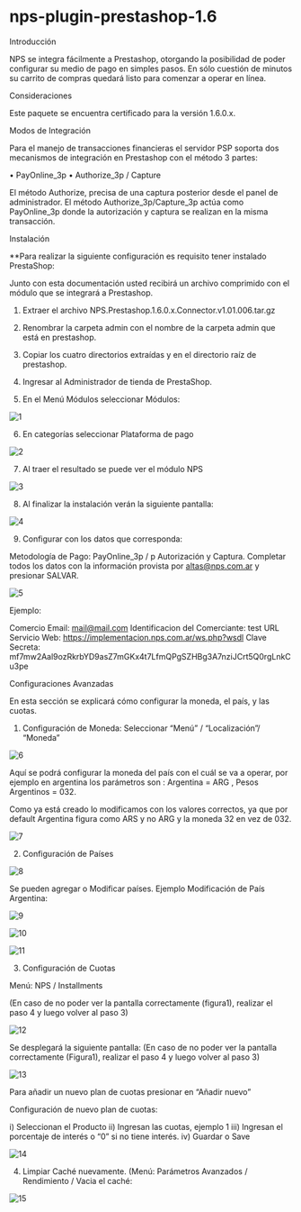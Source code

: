# nps-plugin-prestashop-1.6

Introducción

NPS se integra fácilmente a Prestashop, otorgando la posibilidad de poder configurar su medio de pago en simples pasos. En sólo cuestión de minutos su carrito de compras quedará listo para comenzar a operar en línea.


Consideraciones

Este paquete se encuentra certificado para la versión 1.6.0.x.


Modos de Integración

Para el manejo de transacciones financieras el servidor PSP soporta dos mecanismos de integración en Prestashop con el método 3 partes:

•	PayOnline_3p
•	Authorize_3p / Capture 

El método Authorize, precisa de una captura posterior desde el panel de administrador.
El método Authorize_3p/Capture_3p actúa como PayOnline_3p donde la autorización y captura se realizan en la misma transacción.

Instalación

**Para realizar la siguiente configuración es requisito tener instalado PrestaShop: 

Junto con esta documentación usted recibirá un archivo comprimido con el módulo que se integrará a Prestashop.

1.	Extraer el archivo NPS.Prestashop.1.6.0.x.Connector.v1.01.006.tar.gz

2.	Renombrar la carpeta admin con el nombre de la carpeta admin que está en prestashop.

3.	Copiar los cuatro directorios extraídas y en el directorio raíz de prestashop. 

4.	Ingresar al Administrador de tienda de PrestaShop.

5.	En el Menú Módulos seleccionar Módulos:

![1](https://cloud.githubusercontent.com/assets/24914148/25529881/65136ea0-2bfa-11e7-841f-7251dda04e76.png)

6.	En categorías seleccionar Plataforma de pago

![2](https://cloud.githubusercontent.com/assets/24914148/25529882/651736fc-2bfa-11e7-860e-ea96e1955d17.png)

7.	Al traer el resultado se puede ver el módulo NPS

![3](https://cloud.githubusercontent.com/assets/24914148/25529883/651856f4-2bfa-11e7-8243-2ea60883ce76.png)

8.	Al finalizar la instalación verán la siguiente pantalla:

![4](https://cloud.githubusercontent.com/assets/24914148/25529884/65226ec8-2bfa-11e7-9d4e-73f9c05b034d.png)

9.	Configurar con los datos que corresponda:

Metodología de Pago: PayOnline_3p / p Autorización y Captura.
Completar todos los datos con la información provista por altas@nps.com.ar y presionar SALVAR.

![5](https://cloud.githubusercontent.com/assets/24914148/25529885/652b101e-2bfa-11e7-984a-dc58bf8f5883.png)

Ejemplo: 

Comercio Email: mail@mail.com
Identificacion del Comerciante: test
URL Servicio Web: https://implementacion.nps.com.ar/ws.php?wsdl
Clave Secreta: mf7mw2Aal9ozRkrbYD9asZ7mGKx4t7LfmQPgSZHBg3A7nziJCrt5Q0rgLnkCu3pe

Configuraciones Avanzadas

En esta sección se explicará cómo configurar la moneda, el país, y las cuotas.

1.	Configuración de Moneda:
Seleccionar “Menú” / “Localización”/ “Moneda”

![6](https://cloud.githubusercontent.com/assets/24914148/25529886/654ad58e-2bfa-11e7-8bf2-e15400ba5c80.png)

Aquí se podrá configurar la moneda del país con el cuál se va a operar, por ejemplo en argentina los parámetros son :
Argentina = ARG   ,  Pesos Argentinos = 032.

Como ya está creado lo modificamos con los valores correctos, ya que por default Argentina figura como ARS y no ARG y la moneda 32 en vez de 032.

![7](https://cloud.githubusercontent.com/assets/24914148/25529887/654e293c-2bfa-11e7-9958-643809a2b39c.png)

2.	Configuración de Países

![8](https://cloud.githubusercontent.com/assets/24914148/25529888/655130f0-2bfa-11e7-9764-78785281a577.png)

Se pueden agregar o Modificar países.
Ejemplo Modificación de País Argentina:


![9](https://cloud.githubusercontent.com/assets/24914148/25529889/6553adbc-2bfa-11e7-90e2-ea6229c132dd.png)

![10](https://cloud.githubusercontent.com/assets/24914148/25529875/64d71fc2-2bfa-11e7-8be3-bd03206b6dc2.png)

![11](https://cloud.githubusercontent.com/assets/24914148/25529876/64e08576-2bfa-11e7-974f-63483ce33ddd.png)

3.	Configuración de Cuotas

Menú: NPS / Installments

(En caso de no poder ver la pantalla correctamente (figura1), realizar el paso 4 y luego volver al paso 3)

![12](https://cloud.githubusercontent.com/assets/24914148/25529877/64e3420c-2bfa-11e7-9516-0e2e07d4644b.png)

Se desplegará la siguiente pantalla:
(En caso de no poder ver la pantalla correctamente (Figura1), realizar el paso 4 y luego volver al paso 3) 

![13](https://cloud.githubusercontent.com/assets/24914148/25529879/64e62e54-2bfa-11e7-92cf-951002c0e872.png)

Para añadir un nuevo plan de cuotas presionar en “Añadir nuevo”

Configuración de nuevo plan de cuotas:

i)	Seleccionan el Producto
ii)	Ingresan las cuotas, ejemplo 1
iii)	Ingresan el porcentaje de interés o “0” si no tiene interés. 
iv)	Guardar o Save

![14](https://cloud.githubusercontent.com/assets/24914148/25529878/64e501dc-2bfa-11e7-9708-6a4f0c475b01.png)

4.	Limpiar Caché nuevamente. (Menú: Parámetros Avanzados / Rendimiento / Vacia el caché:

![15](https://cloud.githubusercontent.com/assets/24914148/25529880/64eb2846-2bfa-11e7-92b7-5eb025939758.png)



